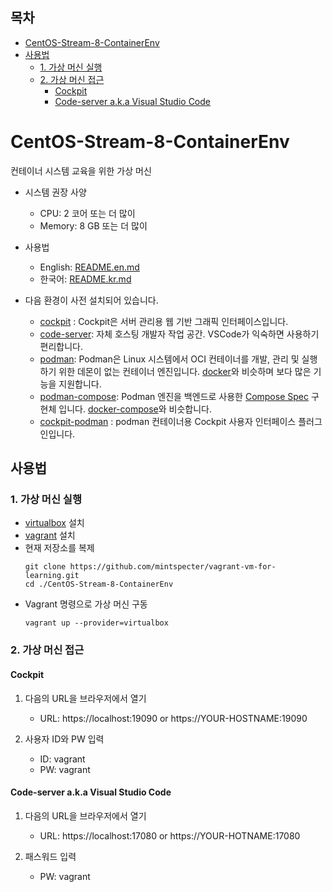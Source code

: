 ## 목차

* [CentOS-Stream-8-ContainerEnv](#centos-stream-8-containerenv)
* [사용법](#사용법)
  * [1. 가상 머신 실행](#1-가상-머신-실행)
  * [2. 가상 머신 접근](#2-가상-머신-접근)
    * [Cockpit](#cockpit)
    * [Code-server a.k.a Visual Studio Code](#code-server-aka-visual-studio-code)

# CentOS-Stream-8-ContainerEnv

컨테이너 시스템 교육을 위한 가상 머신

  * 시스템 권장 사양
    - CPU: 2 코어 또는 더 많이
    - Memory: 8 GB 또는 더 많이

  * 사용법
    - English: [README.en.md](README.en.md)
    - 한국어: [README.kr.md](README.kr.md)

  * 다음 환경이 사전 설치되어 있습니다.
    * [cockpit](https://cockpit-project.org/) : Cockpit은 서버 관리용 웹 기반 그래픽 인터페이스입니다.
    * [code-server](https://coder.com/): 자체 호스팅 개발자 작업 공간. VSCode가 익숙하면 사용하기 편리합니다.
    * [podman](https://podman.io/): Podman은 Linux 시스템에서 OCI 컨테이너를 개발, 관리 및 실행하기 위한 데몬이 없는 컨테이너 엔진입니다. [docker](https://www.docker.com/)와 비슷하며 보다 많은 기능을 지원합니다.
    * [podman-compose](https://github.com/containers/podman-compose): Podman 엔진을 백엔드로 사용한 [Compose Spec](https://compose-spec.io/)  구현체 입니다. [docker-compose](https://docs.docker.com/compose/)와 비슷합니다.
    * [cockpit-podman](https://github.com/cockpit-project/cockpit-podman) : podman 컨테이너용 Cockpit 사용자 인터페이스 플러그인입니다.

## 사용법

### 1. 가상 머신 실행
   * [virtualbox](https://www.virtualbox.org/) 설치
   * [vagrant](https://www.vagrantup.com/) 설치
   * 현재 저장소를 복제 
     ```
     git clone https://github.com/mintspecter/vagrant-vm-for-learning.git
     cd ./CentOS-Stream-8-ContainerEnv
     ```
   * Vagrant 명령으로 가상 머신 구동
     ```
     vagrant up --provider=virtualbox
     ```

### 2. 가상 머신 접근

#### Cockpit

1. 다음의 URL을 브라우저에서 열기
   - URL: https://localhost:19090 or https://YOUR-HOSTNAME:19090
	  
2. 사용자 ID와 PW 입력
   - ID: vagrant
   - PW: vagrant

#### Code-server a.k.a Visual Studio Code

1. 다음의 URL을 브라우저에서 열기
   - URL: https://localhost:17080 or https://YOUR-HOTNAME:17080

2. 패스워드 입력
   - PW: vagrant
